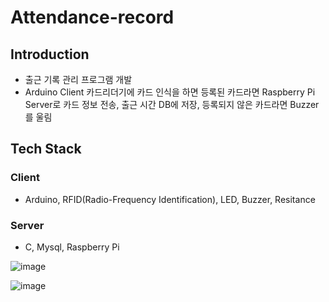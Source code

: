 # Attendance-record

## Introduction
- 출근 기록 관리 프로그램 개발
- Arduino Client 카드리더기에 카드 인식을 하면 등록된 카드라면 Raspberry Pi Server로 카드 정보 전송, 출근 시간 DB에 저장, 등록되지 않은 카드라면 Buzzer를 울림

## Tech Stack
 ### Client
  - Arduino, RFID(Radio-Frequency Identification), LED, Buzzer, Resitance
 ### Server
  - C, Mysql, Raspberry Pi


![image](https://user-images.githubusercontent.com/76929823/113507427-50940900-9585-11eb-81fd-f1a2d2dac024.png)

![image](https://user-images.githubusercontent.com/76929823/113507417-39edb200-9585-11eb-91ff-11d5e278e9ad.png)


